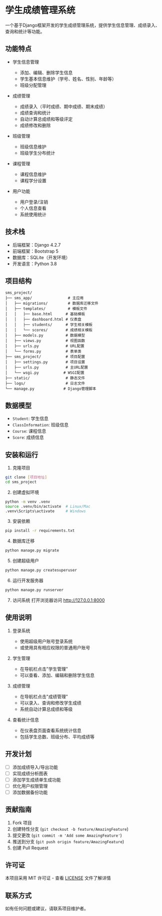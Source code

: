 # 学生成绩管理系统

一个基于Django框架开发的学生成绩管理系统，提供学生信息管理、成绩录入、查询和统计等功能。

## 功能特点

- 学生信息管理
  - 添加、编辑、删除学生信息
  - 学生基本信息维护（学号、姓名、性别、年龄等）
  - 班级分配管理

- 成绩管理
  - 成绩录入（平时成绩、期中成绩、期末成绩）
  - 成绩查询和统计
  - 自动计算总成绩和等级评定
  - 成绩修改和删除

- 班级管理
  - 班级信息维护
  - 班级学生分布统计

- 课程管理
  - 课程信息维护
  - 课程学分设置

- 用户功能
  - 用户登录/注销
  - 个人信息查看
  - 系统使用统计

## 技术栈

- 后端框架：Django 4.2.7
- 前端框架：Bootstrap 5
- 数据库：SQLite（开发环境）
- 开发语言：Python 3.8

## 项目结构

```
sms_project/
├── sms_app/                # 主应用
│   ├── migrations/         # 数据库迁移文件
│   ├── templates/          # 模板文件
│   │   ├── base.html      # 基础模板
│   │   ├── dashboard.html # 仪表盘
│   │   ├── students/      # 学生相关模板
│   │   └── scores/        # 成绩相关模板
│   ├── models.py          # 数据模型
│   ├── views.py           # 视图函数
│   ├── urls.py            # URL配置
│   └── forms.py           # 表单类
├── sms_project/           # 项目配置
│   ├── settings.py        # 项目设置
│   ├── urls.py            # 主URL配置
│   └── wsgi.py           # WSGI配置
├── static/                # 静态文件
├── logs/                  # 日志文件
└── manage.py             # Django管理脚本
```

## 数据模型

- `Student`: 学生信息
- `ClassInformation`: 班级信息
- `Course`: 课程信息
- `Score`: 成绩信息

## 安装和运行

1. 克隆项目
```bash
git clone [项目地址]
cd sms_project
```

2. 创建虚拟环境
```bash
python -m venv .venv
source .venv/bin/activate  # Linux/Mac
.venv\Scripts\activate     # Windows
```

3. 安装依赖
```bash
pip install -r requirements.txt
```

4. 数据库迁移
```bash
python manage.py migrate
```

5. 创建超级用户
```bash
python manage.py createsuperuser
```

6. 运行开发服务器
```bash
python manage.py runserver
```

7. 访问系统
打开浏览器访问 http://127.0.0.1:8000

## 使用说明

1. 登录系统
   - 使用超级用户账号登录系统
   - 或使用具有相应权限的普通用户账号

2. 学生管理
   - 在导航栏点击"学生管理"
   - 可以查看、添加、编辑和删除学生信息

3. 成绩管理
   - 在导航栏点击"成绩管理"
   - 可以录入、查询和修改学生成绩
   - 系统自动计算总成绩和等级

4. 查看统计信息
   - 在仪表盘页面查看系统统计信息
   - 包括学生总数、班级分布、平均成绩等

## 开发计划

- [ ] 添加成绩导入/导出功能
- [ ] 实现成绩分析图表
- [ ] 添加学生成绩单生成功能
- [ ] 优化用户权限管理
- [ ] 添加数据备份功能

## 贡献指南

1. Fork 项目
2. 创建特性分支 (`git checkout -b feature/AmazingFeature`)
3. 提交更改 (`git commit -m 'Add some AmazingFeature'`)
4. 推送到分支 (`git push origin feature/AmazingFeature`)
5. 创建 Pull Request

## 许可证

本项目采用 MIT 许可证 - 查看 [LICENSE](LICENSE) 文件了解详情

## 联系方式

如有任何问题或建议，请联系项目维护者。
